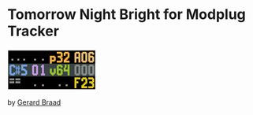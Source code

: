 Tomorrow Night Bright for Modplug Tracker
=========================================

![](image.png)

by [Gerard Braad](https://github.com/gbraad)